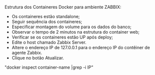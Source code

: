 Estrutura dos Containeres Docker para ambiente ZABBIX:

- Os containeres estão standalone;
- Seguir sequência dos containeres;
- Especificar montagem do volume para os dados do banco;
- Observar o tempo de 2 minutos na estrutura do container web;
- Verificar se os containeres estão UP após deploy;
- Edite o host chamado Zabbix Server.
- Altere o endereço IP de 127.0.0.1 para o endereço IP do contêiner de agente Zabbix.
- Clique no botão Atualizar.


 "docker inspect container-name |grep -i IP"